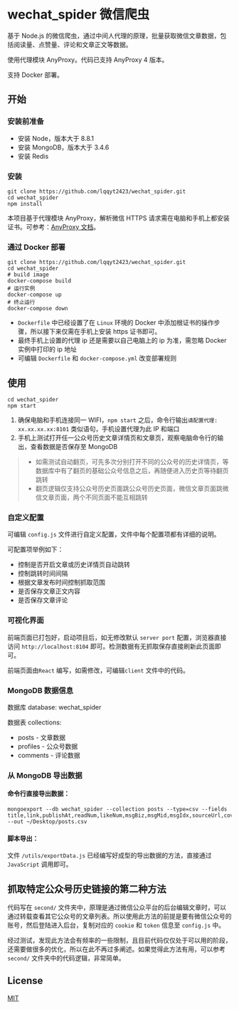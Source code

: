 # wechat_spider 微信爬虫

基于 Node.js 的微信爬虫，通过中间人代理的原理，批量获取微信文章数据，包括阅读量、点赞量、评论和文章正文等数据。

使用代理模块 AnyProxy。代码已支持 AnyProxy 4 版本。

支持 Docker 部署。

## 开始

### 安装前准备

- 安装 Node，版本大于 8.8.1
- 安装 MongoDB，版本大于 3.4.6
- 安装 Redis

### 安装

```shell
git clone https://github.com/lqqyt2423/wechat_spider.git
cd wechat_spider
npm install
```

本项目基于代理模块 AnyProxy，解析微信 HTTPS 请求需在电脑和手机上都安装证书。可参考：[AnyProxy 文档](http://anyproxy.io/cn/#%E8%AF%81%E4%B9%A6%E9%85%8D%E7%BD%AE)。

### 通过 Docker 部署

```shell
git clone https://github.com/lqqyt2423/wechat_spider.git
cd wechat_spider
# build image
docker-compose build
# 运行实例
docker-compose up
# 终止运行
docker-compose down
```

- `Dockerfile` 中已经设置了在 `Linux` 环境的 Docker 中添加根证书的操作步骤，所以接下来仅需在手机上安装 https 证书即可。
- 最终手机上设置的代理 ip 还是需要以自己电脑上的 ip 为准，需忽略 Docker 实例中打印的 ip 地址
- 可编辑 `Dockerfile` 和 `docker-compose.yml` 改变部署规则

## 使用

```shell
cd wechat_spider
npm start
```

1. 确保电脑和手机连接同一 WIFI，`npm start` 之后，命令行输出`请配置代理: xx.xx.xx.xx:8101` 类似语句，手机设置代理为此 IP 和端口
2. 手机上测试打开任一公众号历史文章详情页和文章页，观察电脑命令行的输出，查看数据是否保存至 MongoDB

> - 如需测试自动翻页，可先多次分别打开不同的公众号的历史详情页，等数据库中有了翻页的基础公众号信息之后，再随便进入历史页等待翻页跳转
> - 翻页逻辑仅支持公众号历史页面跳公众号历史页面，微信文章页面跳微信文章页面，两个不同页面不能互相跳转

### 自定义配置

可编辑 `config.js` 文件进行自定义配置，文件中每个配置项都有详细的说明。

可配置项举例如下：

- 控制是否开启文章或历史详情页自动跳转
- 控制跳转时间间隔
- 根据文章发布时间控制抓取范围
- 是否保存文章正文内容
- 是否保存文章评论

### 可视化界面

前端页面已打包好，启动项目后，如无修改默认 `server port` 配置，浏览器直接访问 `http://localhost:8104` 即可。检测数据有无抓取保存直接刷新此页面即可。

前端页面由`React` 编写，如需修改，可编辑`client` 文件中的代码。

### MongoDB 数据信息

数据库 database: wechat_spider

数据表 collections:

- posts - 文章数据
- profiles - 公众号数据
- comments - 评论数据

### 从 MongoDB 导出数据

#### 命令行直接导出数据：

```shell
mongoexport --db wechat_spider --collection posts --type=csv --fields title,link,publishAt,readNum,likeNum,msgBiz,msgMid,msgIdx,sourceUrl,cover,digest,isFail --out ~/Desktop/posts.csv
```

#### 脚本导出：

文件 `/utils/exportData.js` 已经编写好成型的导出数据的方法，直接通过 `JavaScript` 调用即可。

## 抓取特定公众号历史链接的第二种方法

代码写在 `second/` 文件夹中，原理是通过微信公众平台的后台编辑文章时，可以通过转载查看其它公众号的文章列表。所以使用此方法的前提是要有微信公众号的账号，然后登陆进入后台，复制对应的 `cookie` 和 `token` 信息至 `config.js` 中。

经过测试，发现此方法会有频率的一些限制，且目前代码仅仅处于可以用的阶段，还需要做很多的优化，所以在此不再过多阐述。如果觉得此方法有用，可以参考 `second/` 文件夹中的代码逻辑，非常简单。

## License

[MIT](LICENSE)
